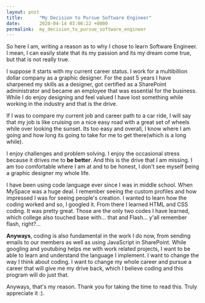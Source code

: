 ```yaml
---
layout: post
title:      "My Decision to Pursue Software Engineer"
date:       2020-04-14 03:06:22 +0000
permalink:  my_decision_to_pursue_software_engineer
---
```



So here I am, writing a reason as to why I chose to learn Software Engineer. I mean, I can easily state that its my passion and its my dream come true, but that is not really true.

I suppose it starts with my current career status. I work for a multibillion dollar company as a graphic designer. For the past 5 years I have sharpened my skills as a designer, got certified as a SharePoint administrator and  became an employee that was essential for the business. While I do enjoy designing and feel valued I have lost something while working in the industry and that is the drive.

If I was to compare my current job and career path to a car ride, I will say that my job is like cruising on a nice easy road with a great set of wheels while over looking the sunset. Its too easy and overall, I know where I am going and how long its going to take for me to get there(which is a long while). 

I enjoy challenges and problem solving. I enjoy the occasional stress because it drives me to **be better**. And this is the drive that I am missing. I am too comfortable where I am at and to be honest, I don't see myself being a graphic designer my whole life.

I have been using code language ever since I was in middle school. When MySpace was a huge deal. I remember seeing the custom profiles and how impressed I was for seeing people's creation. I wanted to learn how the coding worked and so, I googled it. From there I learned HTML and CSS coding. It was pretty great. Those are the only two codes I have learned, which college also touched base with... that and Flash... y'all remember flash, right?...

**Anyways**, coding is also fundamental in the work I do now, from sending emails to our members as well as using JavaScript in SharePoint. While googling and youtubing helps me with work related projects, I want to be able to learn and understand the language I implement. I want to change the way I think about coding. I want to change my whole career and pursue a career that will give me my drive back, which I believe coding and this program will do just that.

Anyways, that's my reason. Thank you for taking the time to read this. Truly appreciate it :).
